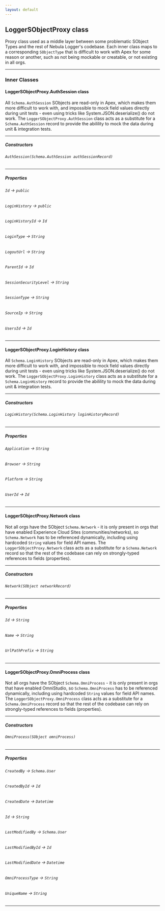 ```yaml
---
layout: default
---
```


## LoggerSObjectProxy class

Proxy class used as a middle layer between some problematic SObject Types and the rest of Nebula Logger&apos;s codebase. Each inner class maps to a corresponding `SObjectType` that is difficult to work with Apex for some reason or another, such as not being mockable or creatable, or not existing in all orgs.

---

### Inner Classes

#### LoggerSObjectProxy.AuthSession class

All `Schema.AuthSession` SObjects are read-only in Apex, which makes them more difficult to work with, and impossible to mock field values directly during unit tests - even using tricks like System.JSON.deserialize() do not work. The `LoggerSObjectProxy.AuthSession` class acts as a substitute for a `Schema.AuthSession` record to provide the abilility to mock the data during unit &amp; integration tests.

---

##### Constructors

###### `AuthSession(Schema.AuthSession authSessionRecord)`

---

##### Properties

###### `Id` → `public`

###### `LoginHistory` → `public`

###### `LoginHistoryId` → `Id`

###### `LoginType` → `String`

###### `LogoutUrl` → `String`

###### `ParentId` → `Id`

###### `SessionSecurityLevel` → `String`

###### `SessionType` → `String`

###### `SourceIp` → `String`

###### `UsersId` → `Id`

---

#### LoggerSObjectProxy.LoginHistory class

All `Schema.LoginHistory` SObjects are read-only in Apex, which makes them more difficult to work with, and impossible to mock field values directly during unit tests - even using tricks like System.JSON.deserialize() do not work. The `LoggerSObjectProxy.LoginHistory` class acts as a substitute for a `Schema.LoginHistory` record to provide the abilility to mock the data during unit &amp; integration tests.

---

##### Constructors

###### `LoginHistory(Schema.LoginHistory loginHistoryRecord)`

---

##### Properties

###### `Application` → `String`

###### `Browser` → `String`

###### `Platform` → `String`

###### `UserId` → `Id`

---

#### LoggerSObjectProxy.Network class

Not all orgs have the SObject `Schema.Network` - it is only present in orgs that have enabled Experience Cloud Sites (communities/networks), so `Schema.Network` has to be referenced dynamically, including using hardcoded `String` values for field API names. The `LoggerSObjectProxy.Network` class acts as a substitute for a `Schema.Network` record so that the rest of the codebase can rely on strongly-typed references to fields (properties).

---

##### Constructors

###### `Network(SObject networkRecord)`

---

##### Properties

###### `Id` → `String`

###### `Name` → `String`

###### `UrlPathPrefix` → `String`

---

#### LoggerSObjectProxy.OmniProcess class

Not all orgs have the SObject `Schema.OmniProcess` - it is only present in orgs that have enabled OmniStudio, so `Schema.OmniProcess` has to be referenced dynamically, including using hardcoded `String` values for field API names. The `LoggerSObjectProxy.OmniProcess` class acts as a substitute for a `Schema.OmniProcess` record so that the rest of the codebase can rely on strongly-typed references to fields (properties).

---

##### Constructors

###### `OmniProcess(SObject omniProcess)`

---

##### Properties

###### `CreatedBy` → `Schema.User`

###### `CreatedById` → `Id`

###### `CreatedDate` → `Datetime`

###### `Id` → `String`

###### `LastModifiedBy` → `Schema.User`

###### `LastModifiedById` → `Id`

###### `LastModifiedDate` → `Datetime`

###### `OmniProcessType` → `String`

###### `UniqueName` → `String`

---
